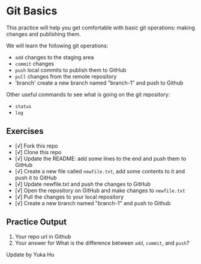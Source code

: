 # Git Basics

This practice will help you get comfortable with basic git operations: making changes and publishing them.

We will learn the following git operations:

- `add` changes to the staging area
- `commit` changes
- `push` local commits to publish them to GitHub
- `pull` changes from the remote repository
- 'branch' create a new branch named "branch-1" and push to Github

Other useful commands to see what is going on the git repository:

- `status`
- `log`

## Exercises

- [√] Fork this repo
- [√] Clone this repo
- [√] Update the README: add some lines to the end and push them to GitHub
- [√] Create a new file called `newfile.txt`, add some contents to it and push it to GitHub
- [√] Update newfile.txt and push the changes to GitHub
- [√] Open the repository on GitHub and make changes to `newfile.txt`
- [√] Pull the changes to your local repository
- [√] Create a new branch named "branch-1" and push to Github

## Practice Output 
1. Your repo url in Github
2. Your answer for What is the difference between `add`, `commit`, and `push`?


Update by Yuka Hu